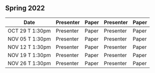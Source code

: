 ## Spring 2022

| Date             | Presenter   | Paper   | Presenter   | Paper|
|------------------|-------------|-------------|-------------|-------------|
| OCT 29 T 1:30pm  | Presenter   | Paper   | Presenter   | Paper|
| NOV 05 T 1:30pm  | Presenter   | Paper   | Presenter   | Paper|
| NOV 12 T 1:30pm  | Presenter   | Paper   | Presenter   | Paper|
| NOV 19 T 1:30pm  | Presenter   | Paper   | Presenter   | Paper|
| NOV 26 T 1:30pm  | Presenter   | Paper   | Presenter   | Paper|
